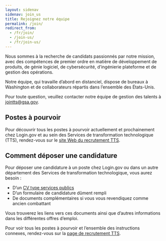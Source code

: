 ```yaml
---
layout: sidenav 
sidenav: join_us 
title: Rejoignez notre équipe 
permalink: /join/
redirect_from:
  - /fr/join/
  - /join-us/
  - /fr/join-us/
---
```

Nous sommes à la recherche de candidats passionnés par notre mission, avec des compétences de premier ordre en matière de développement de produits, de génie logiciel, de cybersécurité, d’ingénierie plateforme et de gestion des opérations.

Notre équipe, qui travaille d’abord en distanciel, dispose de bureaux à Washington et de collaborateurs répartis dans l’ensemble des États-Unis.

Pour toute question, veuillez contacter notre équipe de gestion des talents à [jointts@gsa.gov](mailto:jointts@gsa.gov).

## Postes à pourvoir

Pour découvrir tous les postes à pourvoir actuellement et prochainement chez Login.gov et au sein des Services de transformation technologique (TTS), rendez-vous sur le [site Web du recrutement TTS](https://join.tts.gsa.gov/).

## Comment déposer une candidature

Pour déposer une candidature à un poste chez Login.gov ou dans un autre département des Services de transformation technologique, vous aurez besoin :

* D’un [CV type services publics](https://join.tts.gsa.gov/resume/)
* D’un formulaire de candidature dûment rempli
* De documents complémentaires si vous vous revendiquez comme ancien combattant

Vous trouverez les liens vers ces documents ainsi que d’autres informations dans les différentes offres d’emploi.

Pour voir tous les postes à pourvoir et l’ensemble des instructions connexes, rendez-vous sur la [page de recrutement TTS](https://join.tts.gsa.gov/).